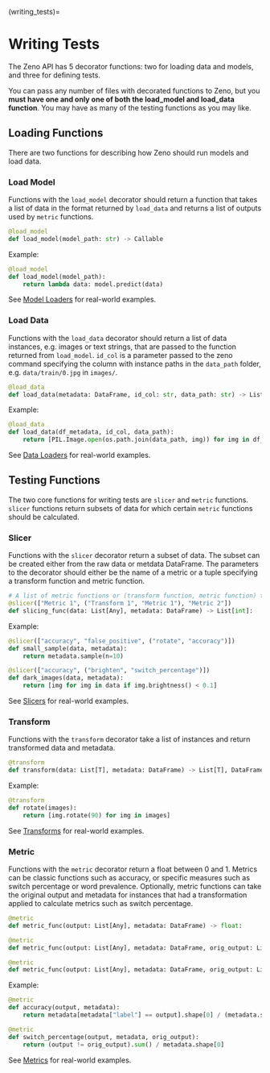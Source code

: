 (writing_tests)=

# Writing Tests

The Zeno API has 5 decorator functions: two for loading data and models, and three for defining tests.

You can pass any number of files with decorated functions to Zeno, but you **must have one and only one of both the load_model and load_data function**.
You may have as many of the testing functions as you may like.

## Loading Functions

There are two functions for describing how Zeno should run models and load data.

### Load Model

Functions with the `load_model` decorator should return a function that takes a list of data in the format returned by `load_data` and returns a list of outputs used by `metric` functions.

```python
@load_model
def load_model(model_path: str) -> Callable
```

Example:

```python
@load_model
def load_model(model_path):
    return lambda data: model.predict(data)
```

See [Model Loaders](model_loaders) for real-world examples.

### Load Data

Functions with the `load_data` decorator should return a list of data instances, e.g. images or text strings, that are passed to the function returned from `load_model`.
`id_col` is a parameter passed to the zeno command specifying the column with instance paths in the `data_path` folder, e.g. `data/train/0.jpg` in `images/`.

```python
@load_data
def load_data(metadata: DataFrame, id_col: str, data_path: str) -> List[Any]
```

Example:

```python
@load_data
def load_data(df_metadata, id_col, data_path):
    return [PIL.Image.open(os.path.join(data_path, img)) for img in df_metadata[id_col]]
```

See [Data Loaders](data_loaders) for real-world examples.

## Testing Functions

The two core functions for writing tests are `slicer` and `metric` functions.
`slicer` functions return subsets of data for which certain `metric` functions should be calculated.

### Slicer

Functions with the `slicer` decorator return a subset of data.
The subset can be created either from the raw data or metdata DataFrame.
The parameters to the decorator should either be the name of a metric or a tuple specifying a transform function and metric function.

```python
# A list of metric functions or (transform function, metric function) tuples.
@slicer(["Metric 1", ("Transform 1", "Metric 1"), "Metric 2"])
def slicing_func(data: List[Any], metadata: DataFrame) -> List[int]:
```

Example:

```python
@slicer(["accuracy", "false_positive", ("rotate", "accuracy")])
def small_sample(data, metadata):
    return metadata.sample(n=10)

@slicer(["accuracy", ("brighten", "switch_percentage")])
def dark_images(data, metadata):
    return [img for img in data if img.brightness() < 0.1]
```

See [Slicers](slicers) for real-world examples.

### Transform

Functions with the `transform` decorator take a list of instances and return transformed data and metadata.

```python
@transform
def transform(data: List[T], metadata: DataFrame) -> List[T], DataFrame:
```

Example:

```python
@transform
def rotate(images):
    return [img.rotate(90) for img in images]
```

See [Transforms](transforms) for real-world examples.

### Metric

Functions with the `metric` decorator return a float between 0 and 1.
Metrics can be classic functions such as accuracy, or specific measures such as switch percentage or word prevalence.
Optionally, metric functions can take the original output and metadata for instances that had a transformation applied to calculate metrics such as switch percentage.

```python
@metric
def metric_func(output: List[Any], metadata: DataFrame) -> float:

@metric
def metric_func(output: List[Any], metadata: DataFrame, orig_output: List[Any]) -> float:

@metric
def metric_func(output: List[Any], metadata: DataFrame, orig_output: List[Any], orig_metadata: DataFrame) -> float:
```

Example:

```python
@metric
def accuracy(output, metadata):
    return metadata[metadata["label"] == output].shape[0] / (metadata.shape[0])

@metric
def switch_percentage(output, metadata, orig_output):
    return (output != orig_output).sum() / metadata.shape[0]
```

See [Metrics](metrics) for real-world examples.
